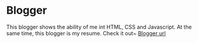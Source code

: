 # Blogger
This blogger shows the ability of me int HTML, CSS and Javascript.
At the same time, this blogger is my resume.
Check it out~
[Blogger url](kuihaolink.blogspot.com)


